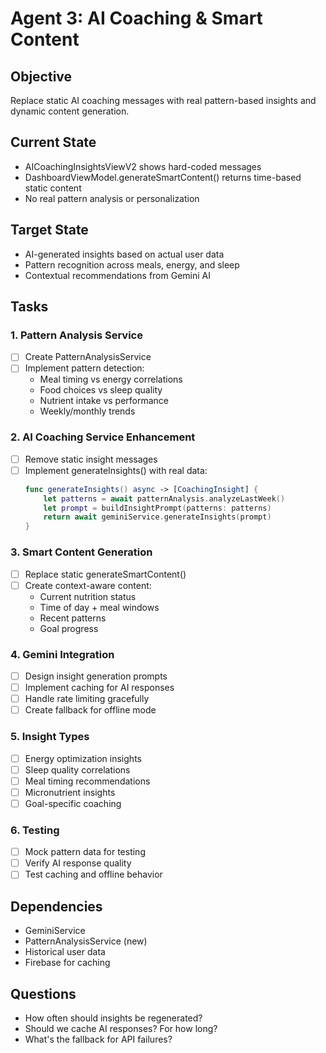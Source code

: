 # Agent 3: AI Coaching & Smart Content

## Objective
Replace static AI coaching messages with real pattern-based insights and dynamic content generation.

## Current State
- AICoachingInsightsViewV2 shows hard-coded messages
- DashboardViewModel.generateSmartContent() returns time-based static content
- No real pattern analysis or personalization

## Target State
- AI-generated insights based on actual user data
- Pattern recognition across meals, energy, and sleep
- Contextual recommendations from Gemini AI

## Tasks

### 1. Pattern Analysis Service
- [ ] Create PatternAnalysisService
- [ ] Implement pattern detection:
  - Meal timing vs energy correlations
  - Food choices vs sleep quality
  - Nutrient intake vs performance
  - Weekly/monthly trends

### 2. AI Coaching Service Enhancement
- [ ] Remove static insight messages
- [ ] Implement generateInsights() with real data:
  ```swift
  func generateInsights() async -> [CoachingInsight] {
      let patterns = await patternAnalysis.analyzeLastWeek()
      let prompt = buildInsightPrompt(patterns: patterns)
      return await geminiService.generateInsights(prompt)
  }
  ```

### 3. Smart Content Generation
- [ ] Replace static generateSmartContent()
- [ ] Create context-aware content:
  - Current nutrition status
  - Time of day + meal windows
  - Recent patterns
  - Goal progress

### 4. Gemini Integration
- [ ] Design insight generation prompts
- [ ] Implement caching for AI responses
- [ ] Handle rate limiting gracefully
- [ ] Create fallback for offline mode

### 5. Insight Types
- [ ] Energy optimization insights
- [ ] Sleep quality correlations
- [ ] Meal timing recommendations
- [ ] Micronutrient insights
- [ ] Goal-specific coaching

### 6. Testing
- [ ] Mock pattern data for testing
- [ ] Verify AI response quality
- [ ] Test caching and offline behavior

## Dependencies
- GeminiService
- PatternAnalysisService (new)
- Historical user data
- Firebase for caching

## Questions
- How often should insights be regenerated?
- Should we cache AI responses? For how long?
- What's the fallback for API failures?